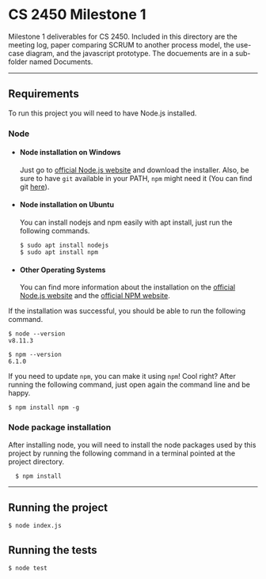 # CS 2450 Milestone 1

Milestone 1 deliverables for CS 2450. Included in this directory are the meeting log, paper comparing SCRUM to another process model, the use-case diagram, and the javascript prototype. The docuements are in a sub-folder named Documents.

---
## Requirements

To run this project you will need to have Node.js installed.

### Node
- #### Node installation on Windows

  Just go to [official Node.js website](https://nodejs.org/) and download the installer.
  Also, be sure to have `git` available in your PATH, `npm` might need it (You can find git [here](https://git-scm.com/)).

- #### Node installation on Ubuntu

  You can install nodejs and npm easily with apt install, just run the following commands.

      $ sudo apt install nodejs
      $ sudo apt install npm

- #### Other Operating Systems
  You can find more information about the installation on the [official Node.js website](https://nodejs.org/) and the [official NPM website](https://npmjs.org/).

If the installation was successful, you should be able to run the following command.

    $ node --version
    v8.11.3

    $ npm --version
    6.1.0

If you need to update `npm`, you can make it using `npm`! Cool right? After running the following command, just open again the command line and be happy.

    $ npm install npm -g

###
### Node package installation
After installing node, you will need to install the node packages used by this project by running the following command in a terminal pointed at the project directory.

      $ npm install

---
## Running the project

    $ node index.js

## Running the tests

    $ node test
